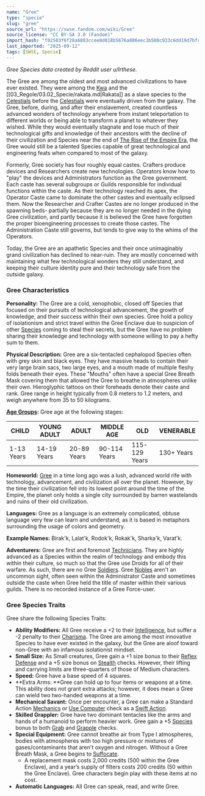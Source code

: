 ```yaml
---
name: "Gree"
type: "specie"
slug: "gree"
source_url: "https://swse.fandom.com/wiki/Gree"
source_license: "CC BY-SA 3.0 (Fandom)"
import_hash: "f02503f6f28a6803ccee0d018b5676a886eec3b500c933c6dd19d7bfc9d42b5e"
last_imported: "2025-09-12"
tags: [SWSE, Specie]
---
```

*Gree Species data created by Reddit user u/Irthese.*

The Gree are among the oldest and most advanced civilizations to have ever existed. They were among the [Kwa](https://swse.fandom.com/wiki/Kwa) and the [[03_Regole/03.02_Specie/rakata.md|Rakata]] as a slave species to the [Celestials](https://swse.fandom.com/wiki/Celestials) before the [Celestials](https://swse.fandom.com/wiki/Celestials) were eventually driven from the galaxy. The Gree, before, during, and after their enslavement, created countless advanced wonders of technology anywhere from instant teleportation to different worlds or being able to transform a planet to whatever they wished. While they would eventually stagnate and lose much of their technological gifts and knowledge of their ancestors with the decline of their civilization and Species near the end of [The Rise of the Empire Era](https://swse.fandom.com/wiki/The_Rise_of_the_Empire_Era), the Gree would still be a talented Species capable of great technological and engineering feats when compared to most of the galaxy.

Formerly, Gree society has four roughly equal castes. Crafters produce devices and Researchers create new technologies. Operators know how to "play" the devices and Administrators function as the Gree government. Each caste has several subgroups or Guilds responsible for individual functions within the caste. As their technology reached its apex, the Operator Caste came to dominate the other castes and eventually eclipsed them. Now the Researcher and Crafter Castes are no longer produced in the spawning beds- partially because they are no longer needed in the dying Gree civilization, and partly because it is believed the Gree have forgotten the proper bioengineering processes to create those castes. The Administration Caste still governs, but tends to give way to the whims of the Operators.

Today, the Gree are an apathetic Species and their once unimaginably grand civilization has declined to near-ruin. They are mostly concerned with maintaining what few technological wonders they still understand, and keeping their culture identity pure and their technology safe from the outside galaxy.

### Gree Characteristics
**Personality:** The Gree are a cold, xenophobic, closed off Species that focused on their pursuits of technological advancement, the growth of knowledge, and their success within their own species. Gree hold a policy of isolationism and strict travel within the Gree Enclave due to suspicion of other [Species](https://swse.fandom.com/wiki/Species) coming to steal their secrets, but the Gree have no problem sharing their knowledge and technology with someone willing to pay a hefty sum to them.

**Physical Description:** Gree are a six-tentacled cephalopod Species often with grey skin and black eyes. They have massive heads to contain their very large brain sacs, two large eyes, and a mouth made of multiple fleshy folds beneath their eyes. These "Mouths" often have a special Gree Breath Mask covering them that allowed the Gree to breathe in atmospheres unlike their own. Hieroglyphic tattoos on their foreheads denote their caste and rank. Gree range in height typically from 0.8 meters to 1.2 meters, and weigh anywhere from 35 to 50 kilograms.

**[Age Groups](https://swse.fandom.com/wiki/Age_Groups):** Gree age at the following stages:

| CHILD | YOUNG ADULT | ADULT | MIDDLE AGE | OLD | VENERABLE |
| --- | --- | --- | --- | --- | --- |
| 1-13 Years | 14-19 Years | 20-89 Years | 90-114 Years | 115-129 Years | 130+ Years |

**Homeworld:** [Gree](https://swse.fandom.com/wiki/Gree_(Planet)) in a time long ago was a lush, advanced world rife with technology, advancement, and civilization all over the planet. However, by the time their civilization fell into its lowest point around the time of the Empire, the planet only holds a single city surrounded by barren wastelands and ruins of their old civilization.

**Languages:** Gree as a language is an extremely complicated, obtuse language very few can learn and understand, as it is based in metaphors surrounding the usage of colors and geometry.

**Example Names:** Birak'k, Lalat'k, Rodok'k, Rokak'k, Sharka'k, Varat'k.

**Adventurers:** Gree are first and foremost [Technicians](https://swse.fandom.com/wiki/Technicians). They are highly advanced as a Species within the realm of technology and embody this within their culture, so much so that the Gree use Droids for all of their warfare. As such, there are no Gree [Soldiers](https://swse.fandom.com/wiki/Soldiers). Gree [Nobles](https://swse.fandom.com/wiki/Nobles) aren't an uncommon sight, often seen within the Administrator Caste and sometimes outside the caste when Gree held the title of master within their various guilds. There is no recorded instance of a Gree Force-user.

### Gree Species Traits
Gree share the following Species Traits:
- **Ability Modifiers:** All Gree receive a +2 to their [Intelligence](https://swse.fandom.com/wiki/Intelligence), but suffer a -2 penalty to their [Charisma](https://swse.fandom.com/wiki/Charisma). The Gree are among the most innovative Species to have ever existed in the galaxy, but the Gree are aloof toward non-Gree with an infamous isolationist mindset.
- **Small Size:** As Small creatures, Gree gain a +1 size bonus to their [Reflex Defense](https://swse.fandom.com/wiki/Reflex_Defense) and a +5 size bonus on [Stealth](https://swse.fandom.com/wiki/Stealth) checks. However, their lifting and carrying limits are three-quarters of those of Medium characters.
- **Speed:** Gree have a base speed of 4 squares.
- **Extra Arms: **Gree can hold up to four items or weapons at a time. This ability does not grant extra attacks; however, it does mean a Gree can wield two two-handed weapons at a time.
- **Mechanical Savant:** Once per encounter, a Gree can make a Standard Action [Mechanics](https://swse.fandom.com/wiki/Mechanics) or [Use Computer](https://swse.fandom.com/wiki/Use_Computer) check as a [Swift Action](https://swse.fandom.com/wiki/Swift_Action).
- **Skilled Grappler:** Gree have two dominant tentacles like the arms and hands of a humanoid to perform heavier work. Gree gain a +5 [Species](https://swse.fandom.com/wiki/Species) bonus to both [Grab](https://swse.fandom.com/wiki/Grab) and [Grapple](https://swse.fandom.com/wiki/Grapple) checks.
- **Special Equipment:** Gree cannot breathe air from Type I atmospheres, bodies with atmospheres with too high pressure or mixtures of gases/contaminants that aren't oxygen and nitrogen. Without a Gree Breath Mask, a Gree begins to [Suffocate](https://swse.fandom.com/wiki/Suffocate).
    - A replacement mask costs 2,000 credits (500 within the Gree Enclave), and a year’s supply of filters costs 200 credits (50 within the Gree Enclave). Gree characters begin play with these items at no cost.
- **Automatic Languages:** All Gree can speak, read, and write Gree.